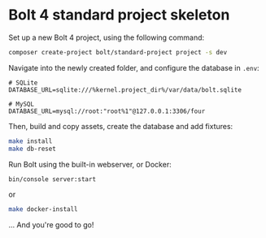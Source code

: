 Bolt 4 standard project skeleton
================================

Set up a new Bolt 4 project, using the following command:

```bash
composer create-project bolt/standard-project project -s dev
```

Navigate into the newly created folder, and configure the database in `.env`:

```dotenv
# SQLite
DATABASE_URL=sqlite:///%kernel.project_dir%/var/data/bolt.sqlite

# MySQL
DATABASE_URL=mysql://root:"root%1"@127.0.0.1:3306/four
```

Then, build and copy assets, create the database and add fixtures: 

```bash
make install
make db-reset
```

Run Bolt using the built-in webserver, or Docker: 

```bash
bin/console server:start
```

or 

```bash
make docker-install
```

… And you're good to go! 
